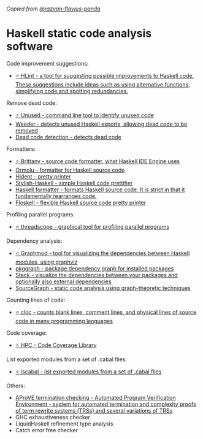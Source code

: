 ###### Copied from [@razvan-flavius-panda](https://github.com/razvan-flavius-panda/blog/blob/master/Haskell%20static%20code%20analysis%20software.md#haskell-static-code-analysis-software)
# Haskell static code analysis software

Code improvement suggestions:

* [⭐ HLint - a tool for suggesting possible improvements to Haskell code. These suggestions include ideas such as using alternative functions, simplifying code and spotting redundancies.](https://github.com/ndmitchell/hlint)

Remove dead code:

* [⭐ Unused - command line tool to identify unused code](https://github.com/joshuaclayton/unused#readme)
* [Weeder - detects unused Haskell exports, allowing dead code to be removed](https://github.com/ndmitchell/weeder)
* [Dead code detection - detects dead code](https://github.com/soenkehahn/dead-code-detection#readme)

Formatters:

* [⭐ Brittany - source code formatter, what Haskell IDE Engine uses](https://github.com/lspitzner/brittany/)
* [Ormolu - formatter for Haskell source code](https://github.com/tweag/ormolu)
* [Hident - pretty printer](https://github.com/chrisdone/hindent)
* [Stylish-Haskell - simple Haskell code prettifier](https://github.com/jaspervdj/stylish-haskell)
* [Haskell formatter - formats Haskell source code. It is strict in that it fundamentally rearranges code.](https://github.com/evolutics/haskell-formatter#readme)
* [Floskell - flexible Haskell source code pretty printer](https://github.com/ennocramer/floskell)

Profiling parallel programs:

* [⭐ threadscope - graphical tool for profiling parallel programs](http://hackage.haskell.org/package/threadscope)

Dependency analysis:

* [⭐ Graphmod - tool for visualizing the dependencies between Haskell modules, using graphviz](https://github.com/yav/graphmod/wiki)
* [pkggraph - package dependency graph for installed packages](http://hackage.haskell.org/package/pkggraph)
* [Stack - visualize the dependencies between your packages and optionally also external dependencies](https://docs.haskellstack.org/en/stable/dependency_visualization/)
* [SourceGraph - static code analysis using graph-theoretic techniques](https://github.com/ivan-m/SourceGraph)

Counting lines of code:

* [⭐ cloc - counts blank lines, comment lines, and physical lines of source code in many programming languages](https://github.com/AlDanial/cloc)

Code coverage:

* [⭐ HPC - Code Coverage Library](http://hackage.haskell.org/package/hpc)

List exported modules from a set of .cabal files:

* [⭐ lscabal - list exported modules from a set of .cabal files](http://hackage.haskell.org/package/lscabal)

Others:

* [AProVE termination checking - Automated Program Verification Environment - system for automated termination and complexity proofs of term rewrite systems (TRSs) and several variations of TRSs](http://aprove.informatik.rwth-aachen.de/)
* GHC exhaustiveness checker
* LiquidHaskell refinement type analysis
* Catch error free checker
